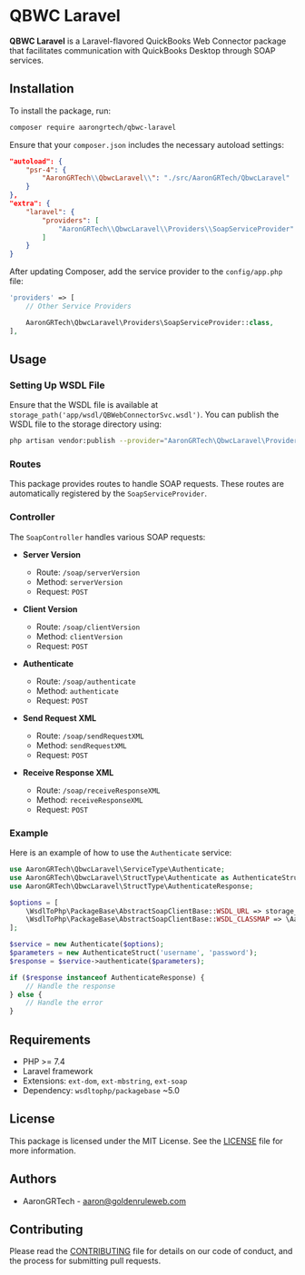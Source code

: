 # QBWC Laravel

**QBWC Laravel** is a Laravel-flavored QuickBooks Web Connector package that facilitates communication with QuickBooks Desktop through SOAP services.

## Installation

To install the package, run:

```bash
composer require aarongrtech/qbwc-laravel
```

Ensure that your `composer.json` includes the necessary autoload settings:

```json
"autoload": {
    "psr-4": {
        "AaronGRTech\\QbwcLaravel\\": "./src/AaronGRTech/QbwcLaravel"
    }
},
"extra": {
    "laravel": {
        "providers": [
            "AaronGRTech\\QbwcLaravel\\Providers\\SoapServiceProvider"
        ]
    }
}
```

After updating Composer, add the service provider to the `config/app.php` file:

```php
'providers' => [
    // Other Service Providers

    AaronGRTech\QbwcLaravel\Providers\SoapServiceProvider::class,
],
```

## Usage

### Setting Up WSDL File

Ensure that the WSDL file is available at `storage_path('app/wsdl/QBWebConnectorSvc.wsdl')`. You can publish the WSDL file to the storage directory using:

```bash
php artisan vendor:publish --provider="AaronGRTech\QbwcLaravel\Providers\SoapServiceProvider"
```

### Routes

This package provides routes to handle SOAP requests. These routes are automatically registered by the `SoapServiceProvider`.

### Controller

The `SoapController` handles various SOAP requests:

- **Server Version**
  - Route: `/soap/serverVersion`
  - Method: `serverVersion`
  - Request: `POST`

- **Client Version**
  - Route: `/soap/clientVersion`
  - Method: `clientVersion`
  - Request: `POST`

- **Authenticate**
  - Route: `/soap/authenticate`
  - Method: `authenticate`
  - Request: `POST`

- **Send Request XML**
  - Route: `/soap/sendRequestXML`
  - Method: `sendRequestXML`
  - Request: `POST`

- **Receive Response XML**
  - Route: `/soap/receiveResponseXML`
  - Method: `receiveResponseXML`
  - Request: `POST`

### Example

Here is an example of how to use the `Authenticate` service:

```php
use AaronGRTech\QbwcLaravel\ServiceType\Authenticate;
use AaronGRTech\QbwcLaravel\StructType\Authenticate as AuthenticateStruct;
use AaronGRTech\QbwcLaravel\StructType\AuthenticateResponse;

$options = [
    \WsdlToPhp\PackageBase\AbstractSoapClientBase::WSDL_URL => storage_path('app/wsdl/QBWebConnectorSvc.wsdl'),
    \WsdlToPhp\PackageBase\AbstractSoapClientBase::WSDL_CLASSMAP => \AaronGRTech\QbwcLaravel\ClassMap::get(),
];

$service = new Authenticate($options);
$parameters = new AuthenticateStruct('username', 'password');
$response = $service->authenticate($parameters);

if ($response instanceof AuthenticateResponse) {
    // Handle the response
} else {
    // Handle the error
}
```

## Requirements

- PHP >= 7.4
- Laravel framework
- Extensions: `ext-dom`, `ext-mbstring`, `ext-soap`
- Dependency: `wsdltophp/packagebase` ~5.0

## License

This package is licensed under the MIT License. See the [LICENSE](LICENSE) file for more information.

## Authors

- AaronGRTech - [aaron@goldenruleweb.com](mailto:aaron@goldenruleweb.com)

## Contributing

Please read the [CONTRIBUTING](CONTRIBUTING.md) file for details on our code of conduct, and the process for submitting pull requests.
